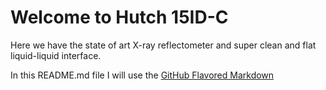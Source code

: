 # Welcome to Hutch 15ID-C
Here we have the state of art X-ray reflectometer and super clean and flat liquid-liquid interface. 

In this README.md file I will use the [GitHub Flavored Markdown](https://guides.github.com/features/mastering-markdown/)
